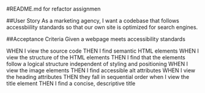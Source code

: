 #README.md for refactor assignmen


##User Story
As a marketing agency, I want a codebase that follows accessbiility standards so that our own site is optimized for search engines. 

##Acceptance Criteria
Given a webpage meets accessibility standards

WHEN I view the source code
THEN I find semantic HTML elements
WHEN I view the structure of the HTML elements
THEN I find that the elements follow a logical structure independent of styling and positioning
WHEN I view the image elements
THEN I find accessible alt attributes
WHEN I view the heading attributes
THEN they fall in sequential order
when I view the title element
THEN I find a concise, descriptive title
